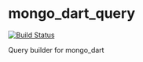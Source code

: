 mongo_dart_query
================
[![Build Status](https://travis-ci.org/mongo-dart/mongo_dart_query.svg?branch=master)](https://travis-ci.org/mongo-dart/mongo_dart_query)

Query builder for mongo_dart
